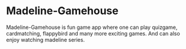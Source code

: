 # Madeline-Gamehouse
Madeline-Gamehouse is fun game app where one can play quizgame, cardmatching, flappybird and many more exciting  games. And can also enjoy watching madeline series.
